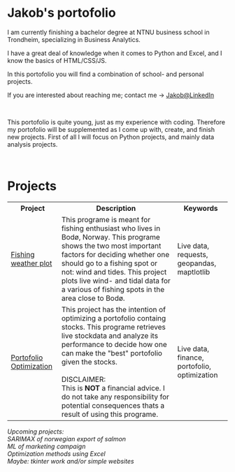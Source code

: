 <!--
**DataJakob/DataJakob** is a ✨ _special_ ✨ repository because its `README.md` (this file) appears on your GitHub profile.
-->


<h1> Jakob's portofolio </h1>
<p> I am currently finishing a bachelor  degree at NTNU business school in Trondheim, specializing in Business Analytics. </p>
<p> I have a great deal of knowledge when it comes to Python and Excel, and I know the  basics of  HTML/CSS/JS. </p>
<p> In this portofolio you will find a combination of school- and personal projects. </p>
<p> If you  are interested about  reaching me; contact me -> <a href='https://no.linkedin.com/in/jakob-lindstr%C3%B8m-b71111207'> Jakob@LinkedIn </a> </p>
<br>
<p> This portofolio is quite young, just as my experience with coding. Therefore my portofolio will be supplemented as I come up with, create, and finish new projects. First of all I will focus on Python projects, and mainly data analysis projects. </p>
<br>

<h1>
  Projects
</h1>
<table>
  <tr>
    <th>Project</th>
    <th>Description</th>
    <th>Keywords</th>
  </tr>
  <tr>
    <td> 
      <a href='https://github.com/DataJakob/DataJakob/blob/main/Fishing_weather.ipynb'>  Fishing weather plot </a>
    </td>
    <td>
      This programe is meant for fishing enthusiast who lives in Bodø, Norway. This programe shows the two most important factors for deciding whether one should go to       a fishing spot or not: wind and tides.  This project plots live wind- and tidal data for a various of fishing spots in the area close to Bodø.
    </td>
    <td>
      Live data, requests, geopandas, maptlotlib
    </td> 
  </tr>

  <tr>
    <td>
      <a href='https://github.com/DataJakob/DataJakob/blob/main/Portofolio_Optimization.ipynb'> Portofolio Optimization </a>
    </td>
    <td> 
      This project has the intention of optimizing a portofolio containg stocks. This programe retrieves live stockdata and analyze its performance to decide how one         can make the "best" portofolio given the stocks. 
      <br>
      <br>
      DISCLAIMER:
      <br>
      This is <strong>NOT</strong> a financial advice. I do not take any responsibility for potential consequences thats a result of using this programe.  
    </td>
    <td> 
      Live data, finance, portofolio, optimization
     </td>
  </tr>
</table>
<em> Upcoming projects:
  <br>  SARIMAX of norwegian export of salmon 
  <br> ML of marketing campaign
  <br> Optimization methods using Excel
  <br> Maybe: tkinter work and/or simple websites
</em>


